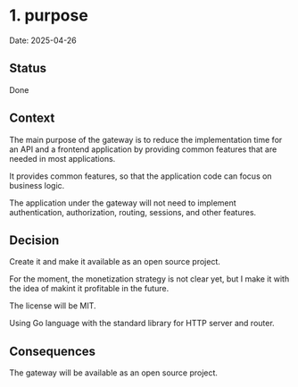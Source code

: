 # 1. purpose

Date: 2025-04-26

## Status

Done

## Context

The main purpose of the gateway is to reduce the implementation time for an API and a frontend application by providing common features that are needed in most applications.

It provides common features, so that the application code can focus on business logic.

The application under the gateway will not need to implement authentication, authorization, routing, sessions, and other features.

## Decision

Create it and make it available as an open source project.

For the moment, the monetization strategy is not clear yet, but I make it with the idea of makint it profitable in the future.

The license will be MIT.

Using Go language with the standard library for HTTP server and router.

## Consequences

The gateway will be available as an open source project.
